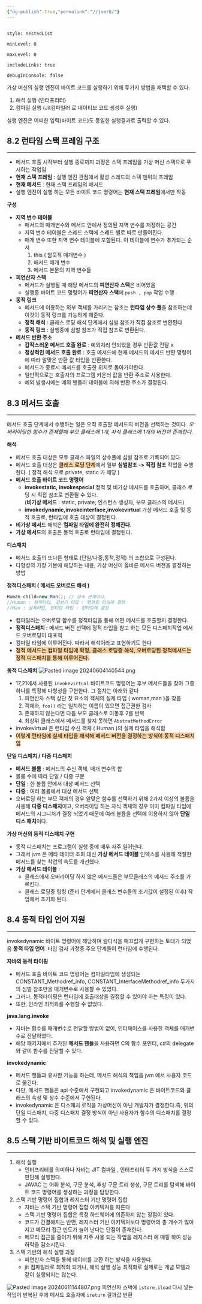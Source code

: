 ```yaml
---
{"dg-publish":true,"permalink":"//jvm/8/"}
---
```



```table-of-contents

style: nestedList

minLevel: 0

maxLevel: 0

includeLinks: true

debugInConsole: false

```

가상 머신의 실행 엔진이 바이트 코드를 실행하기 위해 두가지 방법을 채택할 수 있다.
1. 해석 실행 (인터프리터)
2. 컴파일 실행 (Jit컴파일러 로 네이티브 코드 생성후 실행)

실행 엔진은 어떠한 입력(바이트 코드)도 동일한 실행결과로 출력할 수 있다.


## 8.2 런타임 스택 프레임 구조
---
- 메서드 호출 시작부터 실행 종료까지 과정은 스택 프레임을 가상 머신 스택으로 푸시하는 작업임
- **현재 스택 프레임** : 실행 엔진 관점에서 활성 스레드의 스택 맨위의 프레임
- **현재 메서드** : 현재 스택 프레임의 메서드
- 실행 엔진이 실행 하는 모든 바이트 코드 명령어는 **현재 스택 프레임**에서만 작동

**구성**
- **지역 변수 테이블**
	- 매서드의 매개변수와 메서드 안에서 정의된 지역 변수를 저장하는 공간
	- 지역 변수 테이블은 스레드 스택에 스레드 별로 따로 만들어진다.
	- 매개 변수 또한 지역 변수 테이블에 포함된다. 이 테이블에 변수가 추가되는 순서
		1. this ( 암묵적 매개변수 )
		2. 매서드 매개 변수
		3. 메서드 본문의 지역 변수들
- **피연산자 스택**
	- 메서드가 실행될 때 해당 메서드의 **피연산자 스택**은 비어있음
	- 실행중 바이트 코드 명령어가 **피연산자 스택**에 `push , pop` 작업 수행
- **동적 링크**
	- 메서드에 이용하는 외부 객체를 가리키는 참조는 **런타임 상수 풀**을 참조하는데 이것이 동적 링크를 가능하게 해준다.
	- **정적 해석** : 클래스 로딩 해석 단계에서 심벌 참조가 직접 참조로 변환된다
	- **동적 링크** : 실행중에 심벌 참조가 직접 참조로 변환된다.
- **메서드 반환 주소**
	- **갑작스러운 메서드 호출 완료** : 예외처리 안되었을 경우 반환값 전달 x 
	- **정상적인 메서드 호출 완료**  : 호출 메서드에 현재 메서드의 메서드 반환 명령어에 따라 알맞은 반환 값 타입을 반환한다.
	- 메서드가 종료시 메서드를 호출한 위치로 돌아가야한다.
	- 일반적으로는 호출자의 프로그램 카운터 값을 반환 주소로 사용한다.
	- 예외 발생시에는 예외 핸들러 테이블에 의해 반환 주소가 결정된다.


## 8.3 메서드 호출
---
메서드 호출 단계에서 수행하는 일은 오직 호출할 메서드의 버전을 선택하는 것이다.
*오버라이딩한 함수가 존재할때 부모 클래스에 1개, 자식 클래스에 1개의 버전이 존재한다.*

**해석**
- 메서드 호출 대상은 모두 클래스 파일의 상수풀에 심벌 참조로 기록되어 있다.
- 메서드 호출 대상은 <mark style="background: #FFB86CA6;">클래스 로딩 단계</mark>에서 일부 **심벌참조 -> 직접 참조** 작업을 수행한다. ( 정적 해석 으로 private, static 가 해당  )
- **메서드 호출 바이트 코드 명령어**
	- **invokestatic, invokespecial** 
	  정적 및 비가상 메서드를 호출하며, 클래스 로딩 시 직접 참조로 변환될 수 있다.  
	  (**비기상 메서드** : static, private, 인스턴스 생성자, 부모 클래스의 메서드)
	- **invokedynamic,invokeinterface,invokevirtual**
	 가상 메서드 호출 및 동적 호출로, 런타임에 호출 대상이 결정된다.
- **비가상 메서드** 해석은 **컴파일 타임에 완전히 정해진다**.
- **가상 메서드**의 호출은 동적 호출로 런타임에 결정된다.


**디스패치**
- 메서드 호출의 또다른 형태로 (단일/다중,동적,정적) 의 조합으로 구성된다.
- 다형성의 가장 기본에 해당하는 내용, 가상 머신이 옳바른 메서드 버전을 결정하는 방법


**정적디스패치 ( 메서드 오버로드 해석 )**
```java
Human child=new Man(); // 상속 관계이다.
//Human : 정적타입, 겉보기 타입 : 컴파일 타임에 결정
//Man : 실제타입, 런타임 타입 : 런타임에 결정
```

- 컴파일러는 오버로딩 함수를 정적타입을 통해 어떤 메서드를 호출할지 결정한다.
- **정적디스패치 :** 메서드 버전 선택에 정적 타입을 참고 하는 모든 디스패치작업 메서드 오버로딩이 대표적
- 컴파일 타임에 이루어진다. 따라서 해석이라고 표현하기도 한다
- <mark style="background: #FFB86CA6;">정적 메서드는 컴파일 타임에 확정, 클래스 로딩중 해석, 오버로딩된 정적메서드는 정적 디스패치를 통해 이루어진다.</mark>

**동적 디스패치**
  ![Pasted image 20240604140544.png](/img/user/images/Pasted-image-20240604140544.png)
- 17,21에서 사용된 `invokevirtual` 바이트코드 명령어는 후보 메서드들을 찾아 그중 하나를 특정해 다형성을 구현한다. 그 절차는 아래와 같다
  1. 피연산자 스택 상단 첫 요소의 객체의 실제 타입 ( woman,man )을 찾음
  2. 객체와, `foo()` 라는 일치하는 이름이 있으면 접근권한 검사
  3. 존재하지 않는다면 다음 부모 클래스로 이동후 2를 반복
  4. 최상위 클래스에서 메서드를 찾지 못하면 `AbstratMethodError`
- invokevirtual 은 런타임 수신 객체 ( Human )의 실제 타입을 해석함
- <mark style="background: #FFB86CA6;">이렇게 런타임에 실제 타입을 해석해 메서드 버전을 결정하는 방식이 동적 디스패치임</mark>


**단일 디스패치 / 다중 디스패치**
- **메서드 볼륨** : 메서드의 수신 객체, 매개 변수의 합
- 볼륨 수에 따라 단일 / 다중 구분
- **단일** : 한 볼륨 안에서 대상 메서드 선택 
- **다중** : 여러 볼륨에서 대상 메서드 선택
- 오버로딩 하는 부모 객체의 경우 알맞은 함수를 선택하기 위해 2가지 이상의 볼륨을 사용해 **다중 디스패치**이고, 오버라이딩 하는 자식 객체의 경우 이미 컴파일 타임에 메서드의 시그니처가 결정 되었기 때문에 여러 볼륨을 선택에 이용하지 않아 **단일 디스 패치**이다.


**가상 머신의 동적 디스패치 구현**
- 동적 디스패치는 프로그램이 실행 중에 매우 자주 일어난다.
- 그래서 jvm 은 메타 데이터 조회 대신 **가상 메서드 테이블** 인덱스를 사용해 적절한 메서드를 찾는 착업의 속도를 개선했다.
- **가상 메서드 테이블** : 
	- 클래스에서 오버라이딩 하지 않은 메서드들은 부모클래스의 메서드 주소를 가르킨다. 
	- 클래스 로딩중 링킹 (준비 단계에서 클래스 변수들의 초기값이 설정된 이후) 작업에서 초기화 된다. 


## 8.4 동적 타입 언어 지원
---
invokedynamic 바이트 명령어에 해당하며 람다식을 매끄럽게 구현하는 토대가 되었음
**동적 타입 언어** :타입 검사 과정중 주요 단계들이 런타임에 수행된다.

**자바의 동적 타이핑**
- 메서드 호출 바이트 코드 명령어는 컴파일타임에 생성되는 CONSTANT_Methodref_info,  CONSTANT_InterfaceMethodref_info 두가지의 심벌 참조만을  매개변수로 사용할 수 있었다.
- 그러나, 동적타이핑은 런타임에 호출대상을 결정할 수 있어야 하는 특징이 있다.
- 또한, 인라인 최적화를 수행할 수 없었다.

**java.lang.invoke**
- 자바는 함수를 매개변수로 전달할 방법이 없어, 인터페이스를 사용한 객체를 매개변수로 전달하였다.
- 해당 패키지에서 추가된 **메서드 핸들**을 사용하면 C의 함수 포인터, c#의 delegate 와 같이 함수를 전달할 수 있다.

**invokedynamic**
- 메서드 핸들과 유사한 기능을 하는데, 메서드 해석의 책임음 jvm 에서 사용자 코드로 옮긴다.
- 다만, 메서드 핸들은 api 수준에서 구현되고 invokedynamic 은 바이트코드와 클래스의 속성 및 상수 수준에서 구현된다.
- invokedynamic 은 디스패치 로직을 가상머신이 아닌 개발자가 결정한다.즉, 위의 단일 디스패치, 다중 디스패치 결정 방식이 아닌 사용자가 함수의 디스패치를 결정할 수 있다.

## 8.5 스택 기반 바이트코드 해석 및 실행 엔진
---
1. 해석 실행
   - 인터프리터를 의미하나 자바는 JIT 컴파일 , 인터프리터 두 가지 방식을 스스로 판단해 실행한다.
   - JAVAC 는 어휘 분석, 구문 분석, 추상 구문 트리 생성, 구문 트리를 탐색해 바이트 코드 명령어를 생성하는 과정을 담당한다.
2. 스택 기반 명령어 집합과 레지스터 기반 명령어 집합
   - 자바는 스택 기반 명령어 집합 아키텍처를 따른다
   - 스택 기반 명령어 집합은 특정 하드웨어에 의존하지 않는 장점이 있다.
   - 코드가 간결해지는 반면, 레지스터 기반 아키텍처보다 명령어의 총 개수가 많아지고 메모리 접근 빈도가 늘어 난다는 단점이 존재한다.
   - 메모리 접근을 줄이기 위해 자주 사용 되는 작업을 레지스터 에 매핑 하여 성능 하락을 감소시킨다. 
3. 스택 기반의 해석 실행 과정
   - 피연산자 스택을 통해 데이터를 교환 하는 방식을 사용한다.
   - jit 컴파일러로 최적화 되거나,  해석 실행 성능 최적화로 실제로는 개념 모델과 같이 실행되지는 않는다.

![Pasted image 20240611144807.png](/img/user/images/Pasted-image-20240611144807.png)
피연산자 스택에 `istore,iload` 다시 넣는 작입이 반복된 후에 메서드 호출자에 `ireturn` 결과값 반환